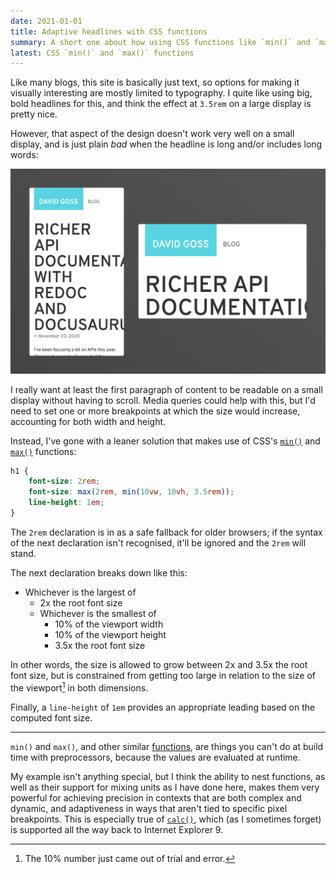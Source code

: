 ```yaml
---
date: 2021-01-01
title: Adaptive headlines with CSS functions
summary: A short one about how using CSS functions like `min()` and `max()` can help a design adapt without using media queries.
latest: CSS `min()` and `max()` functions
---
```


Like many blogs, this site is basically just text, so options for making it visually interesting are mostly limited to typography. I quite like using big, bold headlines for this, and think the effect at `3.5rem` on a large display is pretty nice.

However, that aspect of the design doesn't work very well on a small display, and is just plain _bad_ when the headline is long and/or includes long words:

![Screenshots, in portrait and landscape, of an article with a long headline in an iPhone-sized viewport](/static/blog/css-min-max-before-screenshots.png)

I really want at least the first paragraph of content to be readable on a small display without having to scroll. Media queries could help with this, but I'd need to set one or more breakpoints at which the size would increase, accounting for both width and height.

Instead, I've gone with a leaner solution that makes use of CSS's [`min()`](https://developer.mozilla.org/en-US/docs/Web/CSS/min()) and [`max()`](https://developer.mozilla.org/en-US/docs/Web/CSS/max()) functions:

```css
h1 {
	font-size: 2rem;
	font-size: max(2rem, min(10vw, 10vh, 3.5rem));
	line-height: 1em;
}
```

The `2rem` declaration is in as a safe fallback for older browsers; if the syntax of the next declaration isn't recognised, it'll be ignored and the `2rem` will stand.

The next declaration breaks down like this:

- Whichever is the largest of
    - 2x the root font size
    - Whichever is the smallest of
        - 10% of the viewport width
        - 10% of the viewport height
        - 3.5x the root font size

In other words, the size is allowed to grow between 2x and 3.5x the root font size, but is constrained from getting too large in relation to the size of the viewport[^vwvhwhy] in both dimensions.

[^vwvhwhy]: The 10% number just came out of trial and error.

Finally, a `line-height` of `1em` provides an appropriate leading based on the computed font size.

- - -

`min()` and `max()`, and other similar [functions](https://developer.mozilla.org/en-US/docs/Web/CSS/CSS_Functions), are things you can't do at build time with preprocessors, because the values are evaluated at runtime.

My example isn't anything special, but I think the ability to nest functions, as well as their support for mixing units as I have done here, makes them very powerful for achieving precision in contexts that are both complex and dynamic, and adaptiveness in ways that aren't tied to specific pixel breakpoints. This is especially true of [`calc()`](https://developer.mozilla.org/en-US/docs/Web/CSS/calc()), which (as I sometimes forget) is supported all the way back to Internet Explorer 9.
